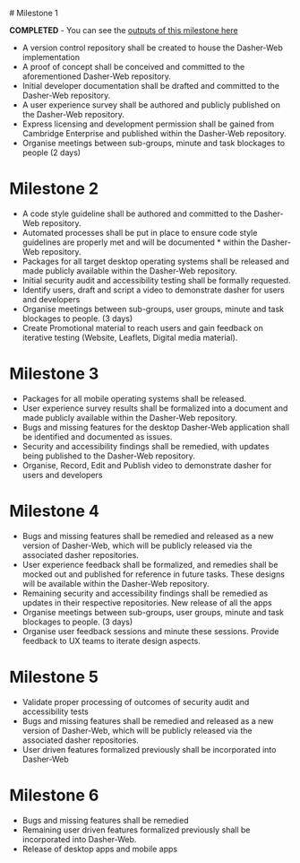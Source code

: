 # Milestone 1

**COMPLETED** - You can see the [outputs of this milestone here](./Milestone-1.md)

- A version control repository shall be created to house the Dasher-Web implementation
- A proof of concept shall be conceived and committed to the aforementioned Dasher-Web repository.
- Initial developer documentation shall be drafted and committed to the Dasher-Web repository.
- A user experience survey shall be authored and publicly published on the Dasher-Web repository.
- Express licensing and development permission shall be gained from Cambridge Enterprise and published within the Dasher-Web repository.
- Organise meetings between sub-groups, minute and task blockages to people (2 days)

# Milestone 2

- A code style guideline shall be authored and committed to the Dasher-Web repository.
- Automated processes shall be put in place to ensure code style guidelines are properly met and will be documented \* within the Dasher-Web repository.
- Packages for all target desktop operating systems shall be released and made publicly available within the Dasher-Web repository.
- Initial security audit and accessibility testing shall be formally requested.
- Identify users, draft and script a video to demonstrate dasher for users and developers
- Organise meetings between sub-groups, user groups, minute and task blockages to people. (3 days)
- Create Promotional material to reach users and gain feedback on iterative testing (Website, Leaflets, Digital media material).

# Milestone 3

- Packages for all mobile operating systems shall be released.
- User experience survey results shall be formalized into a document and made publicly available within the Dasher-Web repository.
- Bugs and missing features for the desktop Dasher-Web application shall be identified and documented as issues.
- Security and accessibility findings shall be remedied, with updates being published to the Dasher-Web repository.
- Organise, Record, Edit and Publish video to demonstrate dasher for users and developers

# Milestone 4

- Bugs and missing features shall be remedied and released as a new version of Dasher-Web, which will be publicly released via the associated dasher repositories.
- User experience feedback shall be formalized, and remedies shall be mocked out and published for reference in future tasks. These designs will be available within the Dasher-Web repository.
- Remaining security and accessibility findings shall be remedied as updates in their respective repositories.
  New release of all the apps
- Organise meetings between sub-groups, user groups, minute and task blockages to people. (3 days)
- Organise user feedback sessions and minute these sessions. Provide feedback to UX teams to iterate design aspects.

# Milestone 5

- Validate proper processing of outcomes of security audit and accessibility tests
- Bugs and missing features shall be remedied and released as a new version of Dasher-Web, which will be publicly released via the associated dasher repositories.
- User driven features formalized previously shall be incorporated into Dasher-Web

# Milestone 6

- Bugs and missing features shall be remedied
- Remaining user driven features formalized previously shall be incorporated into Dasher-Web.
- Release of desktop apps and mobile apps
